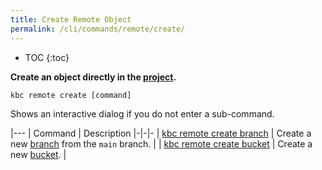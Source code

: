 ```yaml
---
title: Create Remote Object
permalink: /cli/commands/remote/create/
---
```


* TOC
{:toc}

**Create an object directly in the [project](/cli/#subsystems).**

```
kbc remote create [command]
```

Shows an interactive dialog if you do not enter a sub-command.

|---
| Command | Description
|-|-|-
| [kbc remote create branch](/cli/commands/remote/create/branch/) | Create a new [branch](https://help.keboola.com/components/branches/) from the `main` branch. |
| [kbc remote create bucket](/cli/commands/remote/create/bucket/) | Create a new [bucket](https://help.keboola.com/storage/buckets/). |
